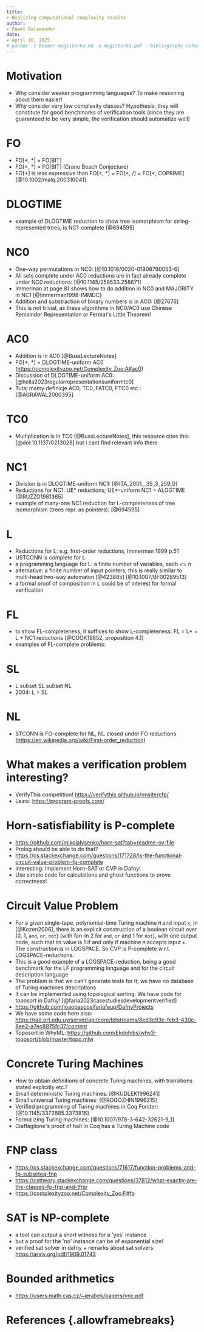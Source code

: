 ```yaml
---
title:
- Realizing computational complexity results
author:
- Paweł Balawender
date:
- April 10, 2025
# pandoc -t beamer magisterka.md -o magisterka.pdf --bibliography references.bib --citeproc  -M link-citations=true -V colortheme:crane -V theme:CambridgeUS --csl apa.csl
---
```

# Motivation
- Why consider weaker programming languages? To make reasoning about them easier!
- Why consider very low complexity classes? 
    Hypothesis: they will constitute for good benchmarks of verification tools
    (since they are guaranteed to be very simple, the verification should automatize well)

# FO
- FO[+, *] = FO[BIT]
- FO[<, *] = FO[BIT] (Crane Beach Conjecture)
- FO[+] is less expressive than FO[<, *] = FO[<, /] = FO[<, COPRIME] [@10.1002/malq.200310041]

# DLOGTIME
- example of DLOGTIME reduction to show tree isomorphism for string-represented trees, is NC1-complete [@694595]

# NC0
- One-way permutations in NC0: [@10.1016/0020-01908790053-6]
- All sets complete under AC0 reductions are in fact already complete under NC0 reductions: [@10.1145/258533.258671]
- Immerman at page 81 shows how to do addition in NC0 and MAJORITY in NC1 [@Immerman1998-IMMDC]
- Addition and substraction of binary numbers is in AC0: [@27676]
- This is not trivial, as these algorithms in NC0/AC0 use Chinese Remainder Representation or Fermat's Little Theorem!

# AC0
- Addition is in AC0 [@BussLectureNotes]
- FO[+, *] = DLOGTIME-uniform AC0 (https://complexityzoo.net/Complexity_Zoo:A#ac0)
- Discussion of DLOGTIME-uniform AC0: [@hella2023regularrepresentationsuniformtc0]
- Tutaj mamy definicje AC0, TC0, FATC0, FTC0 etc.: [@AGRAWAL2000395]

# TC0
- Multiplication is in TC0 [@BussLectureNotes], this resource cites this: [@doi:10.1137/0213028] but i cant find relevant info there

# NC1
- Division is in DLOGTIME-uniform NC1: [@ITA_2001__35_3_259_0]
- Reductions for NC1: UE* reductions; UE*-uniform NC1 = ALOGTIME [@RUZZO1981365]
- example of many-one NC1 reduction for L-completeness of tree isomorphism (trees repr. as pointers): [@694595]

# L
- Reductions for L: e.g. first-order reductions, Immerman 1999 p.51
- USTCONN is complete for L
- a programming language for L: a finite number of variables, each <= n
- alternative: a finite number of input pointers; this is really similar to multi-head two-way automaton [@423885] [@10.1007/BF00289513]
- a formal proof of composition in L could be of interest for formal verification

# FL
- to show FL-completeness, it suffices to show L-completeness: FL = L* = L + NC1 reductions [@COOK19852, proposition 4.1]
- examples of FL-complete problems: 

# SL
- L subset SL subset NL
- 2004: L = SL

# NL
- STCONN is FO-complete for NL, NL closed under FO reductions (https://en.wikipedia.org/wiki/First-order_reduction)

# What makes a verification problem interesting?
- VerifyThis competition! https://verifythis.github.io/onsite/cfp/ 
- Leino: https://program-proofs.com/

# Horn-satisfiability is P-complete
- https://github.com/mikolalysenko/horn-sat?tab=readme-ov-file
- Prolog should be able to do that?
- https://cs.stackexchange.com/questions/171728/is-the-functional-circuit-value-problem-fp-complete
- Interesting: Implement Horn-SAT or CVP in Dafny!
- Use simple code for calculations and ghost functions to prove correctness!

# Circuit Value Problem
- For a given single-tape, polynomial-time Turing machine `M` and input `x`, in [@Kozen2006], there is an explicit construction of a boolean circuit over (0, 1, `and`, `or`, `not`) (with fan-in 2 for `and`, `or` and 1 for `not`), with one output node, such that its value is 1 if and only if machine `M` accepts input `x`. The construction is in LOGSPACE. So CVP is P-complete w.r.t. LOGSPACE-reductions.
- This is a good example of a LOGSPACE-reduction, being a good benchmark for the LF programming language and for the circuit description language
- The problem is that we can't generate tests for it; we have no database of Turing machines descriptions
- It can be implemented using topological sorting. We have code for toposort in Dafny! [@faria2023casestudiesdevelopmentverified]
- https://github.com/joaopascoalfariafeup/DafnyProjects
- We have some code here also: https://rad.ort.edu.uy/server/api/core/bitstreams/8ed3c93c-feb3-430c-8ee2-a7ec8875fc37/content 
- Toposort in WhyML: https://github.com/Ekdohibs/why3-toposort/blob/master/topo.mlw 

# Concrete Turing Machines
- How to obtain definitions of concrete Turing machines, with transitions stated explicitly etc.?
- Small deterministic Turing machines: [@KUDLEK1996241]
- Small universal Turing machines: [@ROGOZHIN1996215]
- Verified programming of Turing machines in Coq Forster: [@10.1145/3372885.3373816]
- Formalizing Turing machines: [@10.1007/978-3-642-32621-9_1]
- Ciaffaglione's proof of halt in Coq has a Turing Machine code

# FNP class
- https://cs.stackexchange.com/questions/71617/function-problems-and-fp-subseteq-fnp
- https://cstheory.stackexchange.com/questions/37812/what-exactly-are-the-classes-fp-fnp-and-tfnp
- https://complexityzoo.net/Complexity_Zoo:F#fp

# SAT is NP-complete
- a tool can output a short witness for a 'yes' instance
- but a proof for the 'no' instance can be of exponential size!
- verified sat solver in dafny + remarks about sat solvers: https://arxiv.org/pdf/1909.01743 

# Bounded arithmetics
- https://users.math.cas.cz/~jerabek/papers/vnc.pdf

# References {.allowframebreaks}